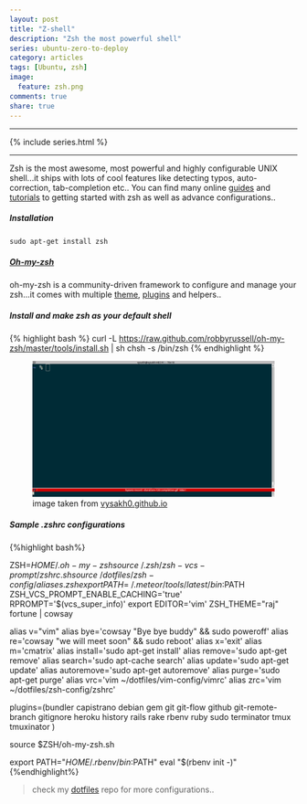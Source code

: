 ```yaml
---
layout: post
title: "Z-shell"
description: "Zsh the most powerful shell"
series: ubuntu-zero-to-deploy
category: articles
tags: [Ubuntu, zsh]
image:
  feature: zsh.png
comments: true
share: true
---
```

* * *
{% include series.html %}
* * *

Zsh is the most awesome, most powerful and highly configurable UNIX shell...it ships with lots of cool features like detecting typos, auto-correction, tab-completion etc..
You can find many online [guides](http://zsh.sourceforge.net/Guide) and [tutorials](http://blog.coolaj86.com/articles/zsh-is-to-bash-as-vim-is-to-vi.html) to getting started with zsh as well as advance configurations..

##### Installation

`
sudo apt-get install zsh
`

##### [Oh-my-zsh](https://github.com/robbyrussell/oh-my-zsh)

oh-my-zsh is a community-driven framework to configure and manage your zsh...it comes with multiple [theme](https://wiki.github.com/robbyrussell/oh-my-zsh/themes), [plugins](https://github.com/robbyrussell/oh-my-zsh/tree/master/plugins) and helpers..

##### Install and make zsh as your default shell
{% highlight bash %}
curl -L https://raw.github.com/robbyrussell/oh-my-zsh/master/tools/install.sh | sh
chsh -s /bin/zsh
{% endhighlight %}

<figure>
  <img src="/images/zsh.gif"></a>
  <figcaption><a href="http://vysakh0.github.io/flying-start-with-zsh-shell/" title="Terminator the awesome terminal emulator"></a>
  image taken from <a href="http://vysakh0.github.io/flying-start-with-zsh-shell">vysakh0.github.io</a>
  </figcaption>
</figure>

##### Sample .zshrc configurations
{%highlight bash%}

  ZSH=$HOME/.oh-my-zsh
  source ~/.zsh/zsh-vcs-prompt/zshrc.sh
  source ~/dotfiles/zsh-config/aliases.zsh
  export PATH=~/.meteor/tools/latest/bin:$PATH
  ZSH_VCS_PROMPT_ENABLE_CACHING='true'
  RPROMPT='$(vcs_super_info)'
  export EDITOR='vim'
  ZSH_THEME="raj"
  fortune | cowsay

  alias v="vim"
  alias bye='cowsay "Bye bye buddy" && sudo poweroff'
  alias re='cowsay "we will meet soon" && sudo reboot'
  alias x='exit'
  alias m='cmatrix'
  alias install='sudo apt-get install'
  alias remove='sudo apt-get remove'
  alias search='sudo apt-cache search'
  alias update='sudo apt-get update'
  alias autoremove='sudo apt-get autoremove'
  alias purge='sudo apt-get purge'
  alias vrc='vim ~/dotfiles/vim-config/vimrc'
  alias zrc='vim ~/dotfiles/zsh-config/zshrc'

  plugins=(bundler capistrano debian gem git git-flow github git-remote-branch gitignore heroku history rails rake rbenv ruby sudo terminator tmux tmuxinator )

  source $ZSH/oh-my-zsh.sh

  export PATH="$HOME/.rbenv/bin:$PATH"
  eval "$(rbenv init -)"
{%endhighlight%}

> check my [dotfiles](https://github.com/rajanand02/dotfiles/blob/master/zsh-config) repo for more configurations..
